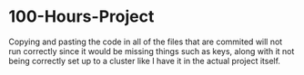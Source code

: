 # 100-Hours-Project

Copying and pasting the code in all of the files that are commited will not run correctly since it would be missing things such as keys, along with it not being correctly set up to a cluster like I have it in the actual project itself. 
